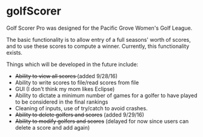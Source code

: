 # golfScorer
Golf Scorer Pro was designed for the Pacific Grove Women's Golf League.

The basic functionality is to allow entry of a full seasons' worth of scores, and to use these scores to compute a winner.
Currently, this functionality exists.

Things which will be developed in the future include:

- <del>Ability to view all scores </del> (added 9/28/16)
- Ability to write scores to file/read scores from file
- GUI (I don't think my mom likes Eclipse)
- Ability to dictate a minimum number of games for a golfer to have played to be considered in the final rankings
- Cleaning of inputs, use of try/catch to avoid crashes.
- <del>Ability to delete golfers and scores</del> (added 9/29/16)
- <del>Ability to modify golfers and scores</del> (delayed for now since users can delete a score and add again)

